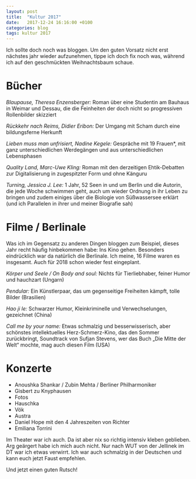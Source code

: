 ```yaml
---
layout: post
title:  "Kultur 2017"
date:   2017-12-24 16:16:00 +0100
categories: blog
tags: kultur 2017
---
```

Ich sollte doch noch was bloggen. Um den guten Vorsatz nicht erst nächstes jahr wieder aufzunehmen, tippe ich doch fix noch was, während ich auf den geschmückten Weihnachtsbaum schaue.

# Bücher

*Blaupause, Theresa Enzensberger:*
Roman über eine Studentin am Bauhaus in Weimar und Dessau, die die Feinheiten der doch nicht so progressiven Rollenbilder skizziert

*Rückkehr nach Reims, Didier Eribon:*
Der Umgang mit Scham durch eine bildungsferne Herkunft

*Lieben muss man unfrisiert, Nadine Kegele:*
Gespräche mit 19 Frauen*, mit ganz unterschiedlichen Werdegängen und aus unterschiedlichen Lebensphasen

*Quality Land, Marc-Uwe Kling:*
Roman mit den derzeitigen Ehtik-Debatten zur Digitalisierung in zugespitzter Form und ohne Känguru

*Turning, Jessica J. Lee:*
1 Jahr, 52 Seen in und um Berlin und die Autorin, die jede Woche schwimmen geht, auch um wieder Ordnung in ihr Leben zu bringen und zudem einiges über die Biologie von Süßwassersee erklärt (und ich Parallelen in ihrer und meiner Biografie sah)


# Filme / Berlinale

Was ich im Gegensatz zu anderen Dingen bloggen zum Beispiel, dieses Jahr recht häufig hinbekommen habe: Ins Kino gehen. Besonders eindrücklich war da natürlich die Berlinale. Ich meine, 16 Filme waren es insgesamt. Auch für 2018 schon wieder fest eingeplant.

*Körper und Seele / On Body and soul:*
Nichts für Tierliebhaber, feiner Humor und hauchzart (Ungarn)

*Pendular:*
Ein Künstlerpaar, das um gegenseitige Freiheiten kämpft, tolle Bilder (Brasilien)

*Hao ji le:*
Schwarzer Humor, Kleinkriminelle und Verwechselungen, gezeichnet (China)

*Call me by your name:*
Etwas schmalzig und besserwisserisch, aber schönstes intellektuelles Herz-Schmerz-Kino, das den Sommer zurückbringt, Soundtrack von Sufjan Stevens, wer das Buch „Die Mitte der Welt“ mochte, mag auch diesen Film (USA)


# Konzerte

- Anoushka Shankar / Zubin Mehta / Berliner Philharmoniker
- Gisbert zu Knyphausen
- Fotos
- Hauschka
- Vök
- Austra
- Daniel Hope mit den 4 Jahreszeiten von Richter
- Emiliana Torrini

Im Theater war ich auch. Da ist aber nix so richtig intensiv kleben geblieben. Arg geärgert habe ich mich auch nicht. Nur nach WUT von der Jellinek im DT war ich etwas verwirrt.
Ich war auch schmalzig in der Deutschen und kann euch jetzt Faust empfehlen.

Und jetzt einen guten Rutsch!
